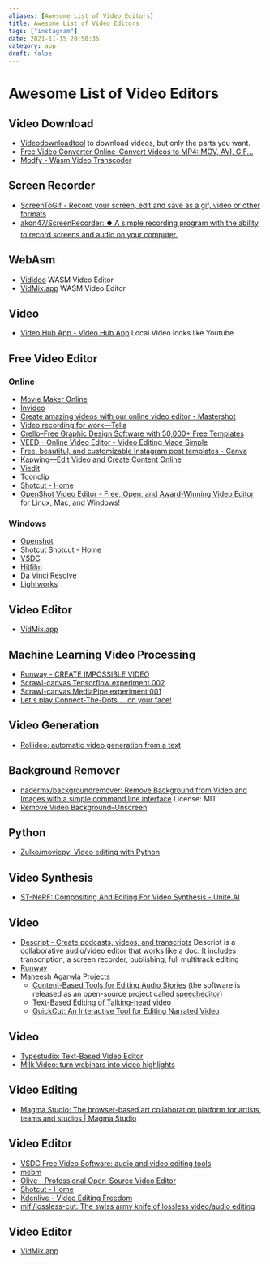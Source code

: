 ```yaml
---
aliases: [Awesome List of Video Editors]
title: Awesome List of Video Editors
tags: ["instagram"]
date: 2021-11-15 20:50:36
category: app
draft: false
---
```


# Awesome List of Video Editors

## Video Download

- [Videodownloadtool](https://videodownloadtool.io/) to download videos, but only the parts you want.
- [Free Video Converter Online–Convert Videos to MP4: MOV, AVI, GIF...](https://vidds.co/free-video-converter/)
- [Modfy - Wasm Video Transcoder](https://modfy.video/)

## Screen Recorder

- [ScreenToGif - Record your screen, edit and save as a gif, video or other formats](https://www.screentogif.com/)
- [akon47/ScreenRecorder: ⏺️ A simple recording program with the ability to record screens and audio on your computer.](https://github.com/akon47/ScreenRecorder)

## WebAsm

- [Vididoo](https://vididoo.vercel.app/) WASM Video Editor
- [VidMix.app](https://vidmix.app/) WASM Video Editor

## Video

- [Video Hub App - Video Hub App](https://videohubapp.com/en/) Local Video looks like Youtube

## Free Video Editor  

### Online

- [Movie Maker Online](https://moviemakeronline.com/)
- [Invideo](https://invideo.io/)
- [Create amazing videos with our online video editor - Mastershot](https://mastershot.app/)
- [Video recording for work—Tella](https://www.tella.tv/)
- [Crello–Free Graphic Design Software with 50,000+ Free Templates](https://crello.com/)
- [VEED - Online Video Editor - Video Editing Made Simple](https://www.veed.io/)
- [Free, beautiful, and customizable Instagram post templates - Canva](https://www.canva.com/instagram-posts/templates/)
- [Kapwing—Edit Video and Create Content Online](https://www.kapwing.com/)
- [Viedit](https://viedit.com/)
- [Toonclip](https://toonclip.com/)
- [Shotcut - Home](https://shotcut.org/)
- [OpenShot Video Editor - Free, Open, and Award-Winning Video Editor for Linux, Mac, and Windows!](https://www.openshot.org/)

### Windows

- [Openshot](https://www.openshot.org/)
- [Shotcut](https://shotcut.org/) [Shotcut - Home](https://www.shotcutapp.com/)
- [VSDC](http://www.videosoftdev.com/free-video-editor)
- [Hitfilm](https://fxhome.com/hitfilm-express)
- [Da Vinci Resolve](https://www.blackmagicdesign.com/uk/products/davinciresolve/)
- [Lightworks](https://www.lwks.com/)

## Video Editor

- [VidMix.app](https://vidmix.app/)

## Machine Learning Video Processing

- [Runway - CREATE IMPOSSIBLE VIDEO](https://runwayml.com/)
- [Scrawl-canvas Tensorflow experiment 002](https://codepen.io/kaliedarik/pen/ZEeoZaP)
- [Scrawl-canvas MediaPipe experiment 001](https://codepen.io/kaliedarik/pen/PopBxBM)
- [Let's play Connect-The-Dots ... on your face!](https://codepen.io/kaliedarik/pen/VwpGrVG)

## Video Generation

- [Rollideo: automatic video generation from a text](https://rollideo.com/)

## Background Remover

- [nadermx/backgroundremover: Remove Background from Video and Images with a simple command line interface](https://github.com/nadermx/backgroundremover) License: MIT
- [Remove Video Background–Unscreen](https://www.unscreen.com/)

## Python

- [Zulko/moviepy: Video editing with Python](https://github.com/Zulko/moviepy)

## Video Synthesis

- [ST-NeRF: Compositing And Editing For Video Synthesis - Unite.AI](https://www.unite.ai/st-nerf-compositing-and-editing-for-video-synthesis/)

## Video

- [Descript - Create podcasts, videos, and transcripts](https://www.descript.com/) Descript is a collaborative audio/video editor that works like a doc. It includes transcription, a screen recorder, publishing, full multitrack editing
- [Runway](https://runwayml.com/)
- [Maneesh Agarwla Projects](https://graphics.stanford.edu/~maneesh/)
    - [Content-Based Tools for Editing Audio Stories](http://vis.berkeley.edu/papers/audiostories/) (the software is released as an open-source project called [speecheditor](https://ucbvislab.github.io/speecheditor/))
    - [Text-Based Editing of Talking-head video](https://www.ohadf.com/projects/text-based-editing/)
    - [QuickCut: An Interactive Tool for Editing Narrated Video](https://graphics.stanford.edu/projects/quickcut/)

## Video

- [Typestudio: Text-Based Video Editor](https://typestudio.co)
- [Milk Video: turn webinars into video highlights](https://milk.video/)

## Video Editing

- [Magma Studio: The browser-based art collaboration platform for artists, teams and studios | Magma Studio](https://magmastudio.io/)

## Video Editor

- [VSDC Free Video Software: audio and video editing tools](https://www.videosoftdev.com/)
- [mebm](https://bwasti.github.io/mebm/)
- [Olive - Professional Open-Source Video Editor](https://www.olivevideoeditor.org/020.php)
- [Shotcut - Home](https://www.shotcut.org/)
- [Kdenlive - Video Editing Freedom](https://kdenlive.org/en/)
- [mifi/lossless-cut: The swiss army knife of lossless video/audio editing](https://github.com/mifi/lossless-cut)

## Video Editor

- [VidMix.app](https://vidmix.app/)
